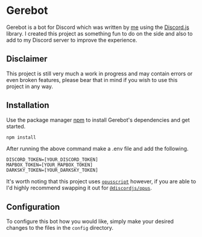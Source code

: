 # Gerebot

Gerebot is a bot for Discord which was written by [me](https://github.com/KieranLProctor) using the [Discord.js](https://discord.js.org/#/) library. I created this project as something fun to do on the side and also to add to my Discord server to improve the experience.

## Disclaimer

This project is still very much a work in progress and may contain errors or even broken features, please bear that in mind if you wish to use this project in any way.

## Installation

Use the package manager [npm](https://www.npmjs.com/) to install Gerebot's dependencies and get started.

```bash
npm install
```

After running the above command make a .env file and add the following.

```
DISCORD_TOKEN=[YOUR_DISCORD_TOKEN]
MAPBOX_TOKEN=[YOUR_MAPBOX_TOKEN]
DARKSKY_TOKEN=[YOUR_DARKSKY_TOKEN]
```

It's worth noting that this project uses [`opusscript`](https://www.npmjs.com/package/opusscript) however, if you are able to I'd highly recommend swapping it out for [`@discordjs/opus`](https://www.npmjs.com/package/@discordjs/opus).

## Configuration

To configure this bot how you would like, simply make your desired changes to the files in the `config` directory.